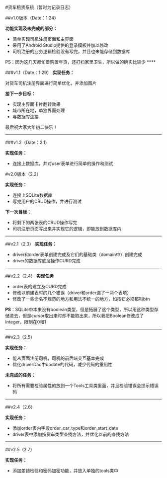 #货车租赁系统（暂时为记录日志）

##v1.0版本（Date：1.24）

**功能实现及未完成的部分：**
	
- 简单实现司机注册页面和主界面
- 采用了Android Studio提供的登录模板并加以修改
- 司机注册的业务逻辑检验没有写完，并且也未能存储到数据库

<p>PS：因为这几天都忙着购置年货，还打扫家里卫生，所以做的确实比较少
****

###v1.1（Date：1.29）
**实现任务：**

对货车司机注册界面进行简单优化，并添加图片

**接下一步目标：**

- 实现主界面卡片翻转效果
- 城市所在地，单独界面处理
- 与数据库连接

最后祝大家大年初二快乐！
****
###v1.2（Date：2.1）

**实现任务：**

- 连接上数据库，并对user表单进行简单的操作和测试

#v2.0版本（2.2）

**实现任务：**

* 连接上SQLite数据库
* 写完用户的CRUD操作，并进行测试

**下一次目标：**

* 将剩下的两张表的CRUD操作写完
* 司机注册页面写出来并实现它的逻辑，即能放到数据库内
****

##v2.1（2.3）
**实现任务：**

* driver和order表单创建完成及它们的基础类（domain中）创建完成
* driver的数据库底层操作CURD完成

****
##v2.2（2.4）
**实现任务**

* order表的建立及CURD完成
* 修改以前建表时的几个错误（driver和order漏了一两个表项）
* 修改了一些命名不规范的地方和用法不统一的地方，如按钮必须都叫btn

**PS**：SQLite中本来没有boolean类型，但是拓展了这个类型，所以用这种类型存储进去，但是cursor取出来时却不能取出来，所以我把Boolean修改成了Integer，限制在0和1

****
##v2.3（2.5）

**实现任务：**

* 能从页面注册司机，司机的前后端交互基本完成
* 优化driverDao中update的代码，减少代码的重用性

**未完成的任务：**

* 将所有需要检验属性的放到一个Tools工具类里面，并且检验错误会提示错误码

****
##v2.4（2.6）

**实现任务：**

* 添加order表内字段order_car_type和order_start_date
* driver表中添加按货车类型查找方法，并优化以前的查找方法

****
##v2.5（2.7）

**实现任务：**

* 添加差错检验和密码加密功能，并放入单独的tools类中